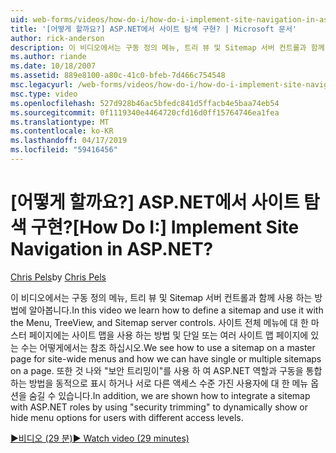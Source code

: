 ```yaml
---
uid: web-forms/videos/how-do-i/how-do-i-implement-site-navigation-in-aspnet
title: '[어떻게 할까요?] ASP.NET에서 사이트 탐색 구현? | Microsoft 문서'
author: rick-anderson
description: 이 비디오에서는 구동 정의 메뉴, 트리 뷰 및 Sitemap 서버 컨트롤과 함께 사용 하는 방법에 알아봅니다. 마스터 페이지에는 사이트 맵을 사용 하는 방법을 표시 하는 중...
ms.author: riande
ms.date: 10/18/2007
ms.assetid: 889e8100-a80c-41c0-bfeb-7d466c754548
msc.legacyurl: /web-forms/videos/how-do-i/how-do-i-implement-site-navigation-in-aspnet
msc.type: video
ms.openlocfilehash: 527d928b46ac5bfedc841d5ffacb4e5baa74eb54
ms.sourcegitcommit: 0f1119340e4464720cfd16d0ff15764746ea1fea
ms.translationtype: MT
ms.contentlocale: ko-KR
ms.lasthandoff: 04/17/2019
ms.locfileid: "59416456"
---
```

# <a name="how-do-i-implement-site-navigation-in-aspnet"></a><span data-ttu-id="6a48d-105">[어떻게 할까요?] ASP.NET에서 사이트 탐색 구현?</span><span class="sxs-lookup"><span data-stu-id="6a48d-105">[How Do I:] Implement Site Navigation in ASP.NET?</span></span>

<span data-ttu-id="6a48d-106">[Chris Pels](https://twitter.com/chrispels)</span><span class="sxs-lookup"><span data-stu-id="6a48d-106">by [Chris Pels](https://twitter.com/chrispels)</span></span>

<span data-ttu-id="6a48d-107">이 비디오에서는 구동 정의 메뉴, 트리 뷰 및 Sitemap 서버 컨트롤과 함께 사용 하는 방법에 알아봅니다.</span><span class="sxs-lookup"><span data-stu-id="6a48d-107">In this video we learn how to define a sitemap and use it with the Menu, TreeView, and Sitemap server controls.</span></span> <span data-ttu-id="6a48d-108">사이트 전체 메뉴에 대 한 마스터 페이지에는 사이트 맵을 사용 하는 방법 및 단일 또는 여러 사이트 맵 페이지에 있는 수는 어떻게에서는 참조 하십시오.</span><span class="sxs-lookup"><span data-stu-id="6a48d-108">We see how to use a sitemap on a master page for site-wide menus and how we can have single or multiple sitemaps on a page.</span></span> <span data-ttu-id="6a48d-109">또한 것 나와 "보안 트리밍이"를 사용 하 여 ASP.NET 역할과 구동을 통합 하는 방법을 동적으로 표시 하거나 서로 다른 액세스 수준 가진 사용자에 대 한 메뉴 옵션을 숨길 수 있습니다.</span><span class="sxs-lookup"><span data-stu-id="6a48d-109">In addition, we are shown how to integrate a sitemap with ASP.NET roles by using "security trimming" to dynamically show or hide menu options for users with different access levels.</span></span>

[<span data-ttu-id="6a48d-110">&#9654;비디오 (29 분)</span><span class="sxs-lookup"><span data-stu-id="6a48d-110">&#9654; Watch video (29 minutes)</span></span>](https://channel9.msdn.com/Blogs/ASP-NET-Site-Videos/how-do-i-implement-site-navigation-in-aspnet)
